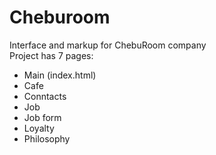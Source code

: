 # Сheburoom
Interface and markup for ChebuRoom company  
Project has 7 pages:  
+ Main (index.html)  
+ Cafe  
+ Conntacts  
+ Job  
+ Job form  
+ Loyalty  
+ Philosophy  
